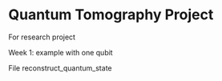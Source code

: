 # Quantum Tomography Project
For research project

Week 1: example with one qubit

File reconstruct_quantum_state
